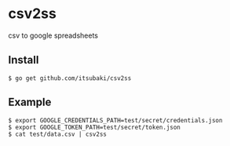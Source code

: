 # csv2ss

csv to google spreadsheets

## Install

```
$ go get github.com/itsubaki/csv2ss
```

## Example

```
$ export GOOGLE_CREDENTIALS_PATH=test/secret/credentials.json
$ export GOOGLE_TOKEN_PATH=test/secret/token.json
$ cat test/data.csv | csv2ss
```
